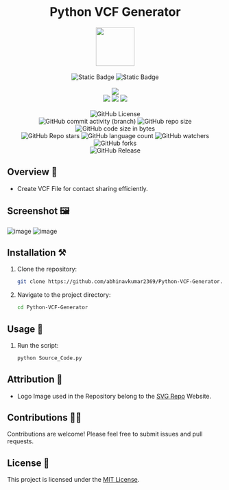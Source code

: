 <div align="center">
     <h1 align="center">Python VCF Generator</h1>
     <img src="https://github.com/abhinavkumar2369/Python-Vcf-Generator/assets/170245635/9176e596-80e6-44ef-a6dd-fee96278646c" height=90px width=90px/>
     <br/>
     <br/>
     <img alt="Static Badge" src="https://img.shields.io/badge/Python-7F00FF?style=for-the-badge">
     <img alt="Static Badge" src="https://img.shields.io/badge/GUI%20Application-red?style=for-the-badge">
     <br/>
     <br/>
     <!-- Open Source -->
     <img src="https://badges.frapsoft.com/os/v1/open-source.svg?v=103">
     <br/>
     <!-- Contributions -->
     <img src="https://img.shields.io/static/v1.svg?label=Contributions&message=Welcome&color=#013220">
     <!-- Built By -->
     <img src="https://img.shields.io/badge/Built%20by-Abhinav%20Kumar-0059b3">
     <!-- Maintained -->
     <img src="https://img.shields.io/static/v1.svg?label=Maintained&message=Yes&color=red">
     <br/>
     <!-- --------------------------------------------- -->
     <br/>
     <!-- License -->
     <img alt="GitHub License" src="https://img.shields.io/github/license/abhinavkumar2369/Python-VCF-Generator">
     <br/>
     <!-- Commit Count -->
     <img alt="GitHub commit activity (branch)" src="https://img.shields.io/github/commit-activity/t/abhinavkumar2369/Python-VCF-Generator/main">
     <!-- Repo Size -->
     <img alt="GitHub repo size" src="https://img.shields.io/github/repo-size/abhinavkumar2369/Python-VCF-Generator?style=flat&color=orange">
     <!-- Repo Code -->
     <img alt="GitHub code size in bytes" src="https://img.shields.io/github/languages/code-size/abhinavkumar2369/Python-VCF-Generator">
     <br/>
     <img alt="GitHub Repo stars" src="https://img.shields.io/github/stars/abhinavkumar2369/Python-VCF-Generator?style=flat&color=orange">
     <!-- Language Count -->
     <img alt="GitHub language count" src="https://img.shields.io/github/languages/count/abhinavkumar2369/Python-VCF-Generator">
     <!-- Watchers -->
     <img alt="GitHub watchers" src="https://img.shields.io/github/watchers/abhinavkumar2369/Python-VCF-Generator?style=flat">
     <!-- Forks -->
     <img alt="GitHub forks" src="https://img.shields.io/github/forks/abhinavkumar2369/Python-VCF-Generator?style=flat&color=orange">
     <br/>
     <img alt="GitHub Release" src="https://img.shields.io/github/v/release/abhinavkumar2369/Python-VCF-Generator">
</div>



<!------------------------------------------------->


## Overview 🌟

- Create VCF File for contact sharing efficiently.



<!------------------------------------------------->



## Screenshot 🖼️

![image](https://github.com/user-attachments/assets/561dd919-3321-4a32-b619-9fa66ae00033)
![image](https://github.com/user-attachments/assets/5c5cabe5-6a13-4cae-a017-920f81c492a2)




<!------------------------------------------------->



## Installation ⚒️

1. Clone the repository:
   ```bash
   git clone https://github.com/abhinavkumar2369/Python-VCF-Generator.git
   ```
   
2. Navigate to the project directory:
   ```bash
   cd Python-VCF-Generator
   ```


<!------------------------------------------------->



## Usage 🤖

1. Run the script:
   ```bash
   python Source_Code.py
   ```


<!------------------------------------------------->



## Attribution 🙏
- Logo Image used in the Repository belong to the [SVG Repo](https://www.svgrepo.com/) Website.



<!------------------------------------------------->



## Contributions 🧑‍💻
Contributions are welcome! Please feel free to submit issues and pull requests.

## License 🪪
This project is licensed under the [MIT License](LICENSE).
